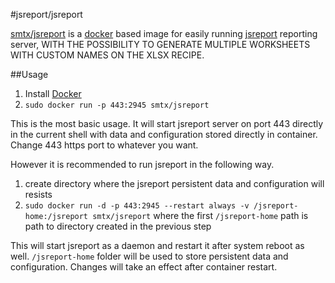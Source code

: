#jsreport/jsreport

[smtx/jsreport](https://registry.hub.docker.com/u/smtx/jsreport-docker/)  is a [docker](https://www.docker.com/) based image for easily running [jsreport](http://jsreport.net) reporting server, WITH THE POSSIBILITY TO GENERATE MULTIPLE WORKSHEETS WITH CUSTOM NAMES ON THE XLSX RECIPE.

##Usage

1. Install [Docker](https://www.docker.com/)
2. `sudo docker run -p 443:2945 smtx/jsreport`

This is the most basic usage. It will start jsreport server on port 443 directly in the current shell with data and configuration stored directly in container. Change 443 https port to whatever you want.

However it is recommended to run jsreport in the following way.

1. create directory where the jsreport persistent data and configuration will resists
2. `sudo docker run -d -p 443:2945 --restart always -v /jsreport-home:/jsreport smtx/jsreport`  where the first `/jsreport-home` path is path to directory created in the previous step



This will start jsreport as a daemon and restart it after system reboot as well.  `/jsreport-home` folder will be used to store persistent data and configuration. Changes will take an effect after container restart.
